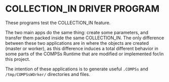 # COLLECTION\_IN DRIVER PROGRAM
These programs test the COLLECTION_IN feature.

The two main apps do the same thing: create some parameters, and transfer them
packed inside the same COLLECTION_IN. The only difference between these two applications
are in where the objects are created (master or worker), as this difference induces
a total different behavior in some parts of the COMPSs Runtime that are modified or
implemented for/in this project.

The intention of these applications is to generate useful `.COMPSs` and `/tmp/COMPSsWOrker/` directories and files.

